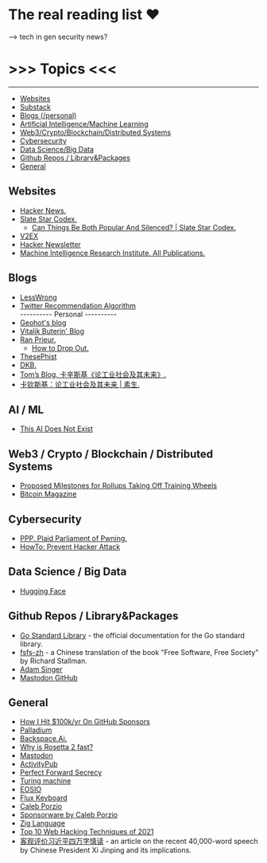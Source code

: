 # The real reading list ❤️



-->
tech in gen
security
news?

# >>> Topics <<<
---
* [Websites](#websites)
* [Substack](#substack)
* [Blogs (/personal)](#blogs)
* [Artificial Intelligence/Machine Learning](#ai-ml)
* [Web3/Crypto/Blockchain/Distributed Systems](#web3-crypto-blockchain-distributed-systems)
* [Cybersecurity](#cybersecurity)
* [Data Science/Big Data](#data-science-big-data)
* [Github Repos / Library&Packages](#github-repos-library-packages)
* [General](#general)




## Websites
* [Hacker News.](https://news.ycombinator.com/news)
* [Slate Star Codex.](https://slatestarcodex.com/)
  * [Can Things Be Both Popular And Silenced? | Slate Star Codex.](https://slatestarcodex.com/2018/05/23/can-things-be-both-popular-and-silenced/)
* [V2EX](https://www.v2ex.com)
* [Hacker Newsletter](https://hackernewsletter.com/)
* [Machine Intelligence Research Institute. All Publications.](https://intelligence.org/all-publications/)

## Blogs
* [LessWrong](https://www.lesswrong.com/)
* [Twitter Recommendation Algorithm](https://blog.twitter.com/engineering/en_us/topics/open-source/2023/twitter-recommendation-algorithm)
<br> ---------- Personal ---------- <br>
* [Geohot's blog](https://geohot.github.io/blog/)
* [Vitalik Buterin' Blog](https://vitalik.ca/)
* [Ran Prieur.](http://www.john-edwin-tobey.org/cgi-bin/ran/2017-07-22T05:12:58/ranprieur.com/index.html)
  * [How to Drop Out.](http://www.john-edwin-tobey.org/cgi-bin/ran/2017-07-22T05:12:58/ranprieur.com\/essays\/dropout.html)
* [ThesePhist](https://thesephist.com/posts/)
* [DKB.](https://dkb.io/)
* [Tom’s Blog. 卡辛斯基《论工业社会及其未来》.](http://yoursite.com/2018/06/20/unabomber1/index.html)
* [卡钦斯基：论工业社会及其未来 | 素生.](https://z.arlmy.me/Wiki/library/Original_Kaczynski_IndustrialSocietyAndItsFuture.html)

## AI / ML
* [This AI Does Not Exist](https://thisaidoesnotexist.com/)


## Web3 / Crypto / Blockchain / Distributed Systems
* [Proposed Milestones for Rollups Taking Off Training Wheels](https://ethereum-magicians.org/t/proposed-milestones-for-rollups-taking-off-training-wheels/11571)
* [Bitcoin Magazine](https://bitcoinmagazine.com/)

## Cybersecurity
* [PPP. Plaid Parliament of Pwning.](http://www.pwning.net/)
* [HowTo: Prevent Hacker Attack](https://web.archive.org/web/20110722062454/http://program-think.blogspot.com/2010/06/howto-prevent-hacker-attack-1.html)

## Data Science / Big Data
* [Hugging Face](https://huggingface.co/)

## Github Repos / Library&Packages
* [Go Standard Library](https://pkg.go.dev/std) - the official documentation for the Go standard library.
* [fsfs-zh](https://github.com/beijinglug/fsfs-zh) - a Chinese translation of the book "Free Software, Free Society" by Richard Stallman.
* [Adam Singer](https://adam-singer.github.io/)
* [Mastodon GitHub](https://github.com/mastodon/mastodon)

## General
* [How I Hit $100k/yr On GitHub Sponsors](https://calebporzio.com/i-just-hit-dollar-100000yr-on-github-sponsors-heres-how-i-did-it)
* [Palladium](https://www.palladiummag.com/)
* [Backspace.Ai.](https://backspace.ai/)
* [Why is Rosetta 2 fast?](https://dougallj.wordpress.com/2022/11/09/why-is-rosetta-2-fast/)
* [Mastodon](https://zh.wikipedia.org/wiki/Mastodon)
* [ActivityPub](https://zh.wikipedia.org/wiki/ActivityPub)
* [Perfect Forward Secrecy](https://zh.wikipedia.org/wiki/%E5%9C%96%E9%9D%88%E5%AE%8C%E5%82%99%E6%80%A7)
* [Turing machine](https://zh.wikipedia.org/wiki/%E5%9B%BE%E7%81%B5%E6%9C%BA)
* [EOSIO](https://eos.io/)
* [Flux Keyboard](https://www.kickstarter.com/projects/fluxkeyboard/flux-keyboard-the-keyboard-reinvented)
* [Caleb Porzio](https://calebporzio.com/)
* [Sponsorware by Caleb Porzio](https://calebporzio.com/sponsorware)
* [Zig Language](https://ziglang.org/)
* [Top 10 Web Hacking Techniques of 2021](https://portswigger.net/research/top-10-web-hacking-techniques-of-2021)
* [客观评价习近平四万字慎读](https://matters.town/@arkincollapse/231305-%E5%AE%A2%E8%A7%82%E8%AF%84%E4%BB%B7%E4%B9%A0%E8%BF%91%E5%B9%B3-%E5%9B%9B%E4%B8%87%E5%AD%97-%E6%85%8E%E8%AF%BB-bafyreifjawzgfpk2h67tg65m636sve6yeawydsbxddakq65okgqwuy552u) - an article on the recent 40,000-word speech by Chinese President Xi Jinping and its implications.




